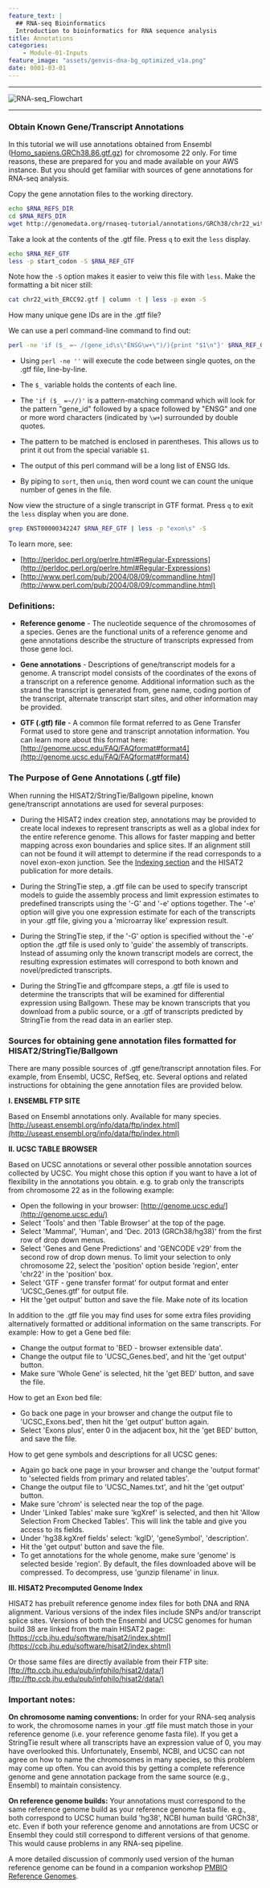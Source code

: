 ```yaml
---
feature_text: |
  ## RNA-seq Bioinformatics
  Introduction to bioinformatics for RNA sequence analysis
title: Annotations
categories:
    - Module-01-Inputs
feature_image: "assets/genvis-dna-bg_optimized_v1a.png"
date: 0001-03-01
---
```


***

![RNA-seq_Flowchart](/assets/module_1/RNA-seq_Flowchart2.png)

***

### Obtain Known Gene/Transcript Annotations

In this tutorial we will use annotations obtained from Ensembl ([Homo_sapiens.GRCh38.86.gtf.gz](ftp://ftp.ensembl.org/pub/release-86/gtf/homo_sapiens/Homo_sapiens.GRCh38.86.gtf.gz)) for chromosome 22 only. For time reasons, these are prepared for you and made available on your AWS instance. But you should get familiar with sources of gene annotations for RNA-seq analysis.

Copy the gene annotation files to the working directory.

```bash
echo $RNA_REFS_DIR
cd $RNA_REFS_DIR
wget http://genomedata.org/rnaseq-tutorial/annotations/GRCh38/chr22_with_ERCC92.gtf
```

Take a look at the contents of the .gtf file. Press `q` to exit the `less` display.

```bash
echo $RNA_REF_GTF
less -p start_codon -S $RNA_REF_GTF
```

Note how the `-S` option makes it easier to veiw this file with `less`. Make the formatting a bit nicer still:
```bash
cat chr22_with_ERCC92.gtf | column -t | less -p exon -S
```

How many unique gene IDs are in the .gtf file?

We can use a perl command-line command to find out:

```bash
perl -ne 'if ($_ =~ /(gene_id\s\"ENSG\w+\")/){print "$1\n"}' $RNA_REF_GTF | sort | uniq | wc -l
```

* Using `perl -ne ''` will execute the code between single quotes, on the .gtf file, line-by-line.

* The `$_` variable holds the contents of each line.

* The `'if ($_ =~//)'` is a pattern-matching command which will look for the pattern "gene_id" followed by a space followed by "ENSG" and one or more word characters (indicated by `\w+`) surrounded by double quotes.

* The pattern to be matched is enclosed in parentheses. This allows us to print it out from the special variable `$1`.

* The output of this perl command will be a long list of ENSG Ids.

* By piping to `sort`, then `uniq`, then word count we can count the unique number of genes in the file.

Now view the structure of a single transcript in GTF format. Press `q` to exit the `less` display when you are done.

```bash
grep ENST00000342247 $RNA_REF_GTF | less -p "exon\s" -S
```

To learn more, see:

* [http://perldoc.perl.org/perlre.html#Regular-Expressions](http://perldoc.perl.org/perlre.html#Regular-Expressions)
* [http://www.perl.com/pub/2004/08/09/commandline.html](http://www.perl.com/pub/2004/08/09/commandline.html)

### Definitions:
* **Reference genome** - The nucleotide sequence of the chromosomes of a species. Genes are the functional units of a reference genome and gene annotations describe the structure of transcripts expressed from those gene loci.

* **Gene annotations** - Descriptions of gene/transcript models for a genome. A transcript model consists of the coordinates of the exons of a transcript on a reference genome. Additional information such as the strand the transcript is generated from, gene name, coding portion of the transcript, alternate transcript start sites, and other information may be provided.

* **GTF (.gtf) file** - A common file format referred to as Gene Transfer Format used to store gene and transcript annotation information. You can learn more about this format here: [http://genome.ucsc.edu/FAQ/FAQformat#format4](http://genome.ucsc.edu/FAQ/FAQformat#format4)

### The Purpose of Gene Annotations (.gtf file)
When running the HISAT2/StringTie/Ballgown pipeline, known gene/transcript annotations are used for several purposes:

* During the HISAT2 index creation step, annotations may be provided to create local indexes to represent transcripts as well as a global index for the entire reference genome. This allows for faster mapping and better mapping across exon boundaries and splice sites. If an alignment still can not be found it will attempt to determine if the read corresponds to a novel exon-exon junction. See the [Indexing section](/module-01-inputs/0001/04/01/Indexing/) and the HISAT2 publication for more details.

* During the StringTie step, a .gtf file can be used to specify transcript models to guide the assembly process and limit expression estimates to predefined transcripts using the '-G' and '-e' options together. The '-e' option will give you one expression estimate for each of the transcripts in your .gtf file, giving you a 'microarray like' expression result.

* During the StringTie step, if the '-G' option is specified without the '-e' option the .gtf file is used only to 'guide' the assembly of transcripts. Instead of assuming only the known transcript models are correct, the resulting expression estimates will correspond to both known and novel/predicted transcripts.

* During the StringTie and gffcompare steps, a .gtf file is used to determine the transcripts that will be examined for differential expression using Ballgown. These may be known transcripts that you download from a public source, or a .gtf of transcripts predicted by StringTie from the read data in an earlier step.

### Sources for obtaining gene annotation files formatted for HISAT2/StringTie/Ballgown
There are many possible sources of .gtf gene/transcript annotation files. For example, from Ensembl, UCSC, RefSeq, etc. Several options and related instructions for obtaining the gene annotation files are provided below.

**I. ENSEMBL FTP SITE**

Based on Ensembl annotations only. Available for many species. [http://useast.ensembl.org/info/data/ftp/index.html](http://useast.ensembl.org/info/data/ftp/index.html)

**II. UCSC TABLE BROWSER**

Based on UCSC annotations or several other possible annotation sources collected by UCSC. You might chose this option if you want to have a lot of flexibility in the annotations you obtain. e.g. to grab only the transcripts from chromosome 22 as in the following example:

* Open the following in your browser: [http://genome.ucsc.edu/](http://genome.ucsc.edu/)
* Select 'Tools' and then 'Table Browser' at the top of the page.
* Select 'Mammal', 'Human', and 'Dec. 2013 (GRCh38/hg38)' from the first row of drop down menus.
* Select 'Genes and Gene Predictions' and 'GENCODE v29' from the second row of drop down menus. To limit your selection to only chromosome 22, select the 'position' option beside 'region', enter 'chr22' in the 'position' box.
* Select 'GTF - gene transfer format' for output format and enter 'UCSC_Genes.gtf' for output file.
* Hit the 'get output' button and save the file. Make note of its location

In addition to the .gtf file you may find uses for some extra files providing alternatively formatted or additional information on the same transcripts. For example: How to get a Gene bed file:

* Change the output format to 'BED - browser extensible data'.
* Change the output file to 'UCSC_Genes.bed', and hit the 'get output' button.
* Make sure 'Whole Gene' is selected, hit the 'get BED' button, and save the file.

How to get an Exon bed file:

* Go back one page in your browser and change the output file to 'UCSC_Exons.bed', then hit the 'get output' button again.
* Select 'Exons plus', enter 0 in the adjacent box, hit the 'get BED' button, and save the file.

How to get gene symbols and descriptions for all UCSC genes:

* Again go back one page in your browser and change the 'output format' to 'selected fields from primary and related tables'.
* Change the output file to 'UCSC_Names.txt', and hit the 'get output' button.
* Make sure 'chrom' is selected near the top of the page.
* Under 'Linked Tables' make sure 'kgXref' is selected, and then hit 'Allow Selection From Checked Tables'. This will link the table and give you access to its fields.
* Under 'hg38.kgXref fields' select: 'kgID', 'geneSymbol', 'description'.
* Hit the 'get output' button and save the file.
* To get annotations for the whole genome, make sure 'genome' is selected beside 'region'. By default, the files downloaded above will be compressed. To decompress, use 'gunzip filename' in linux.

**III. HISAT2 Precomputed Genome Index**

HISAT2 has prebuilt reference genome index files for both DNA and RNA alignment. Various versions of the index files include SNPs and/or transcript splice sites. Versions of both the Ensembl and UCSC genomes for human build 38 are linked from the main HISAT2 page: [https://ccb.jhu.edu/software/hisat2/index.shtml](https://ccb.jhu.edu/software/hisat2/index.shtml)

Or those same files are directly available from their FTP site: [ftp://ftp.ccb.jhu.edu/pub/infphilo/hisat2/data/](ftp://ftp.ccb.jhu.edu/pub/infphilo/hisat2/data/)

### Important notes:
**On chromosome naming conventions:**
In order for your RNA-seq analysis to work, the chromosome names in your .gtf file must match those in your reference genome (i.e. your reference genome fasta file). If you get a StringTie result where all transcripts have an expression value of 0, you may have overlooked this. Unfortunately, Ensembl, NCBI, and UCSC can not agree on how to name the chromosomes in many species, so this problem may come up often. You can avoid this by getting a complete reference genome and gene annotation package from the same source (e.g., Ensembl) to maintain consistency.

**On reference genome builds:**
Your annotations must correspond to the same reference genome build as your reference genome fasta file. e.g., both correspond to UCSC human build 'hg38', NCBI human build 'GRCh38', etc. Even if both your reference genome and annotations are from UCSC or Ensembl they could still correspond to different versions of that genome. This would cause problems in any RNA-seq pipeline.

A more detailed discussion of commonly used version of the human reference genome can be found in a companion workshop [PMBIO Reference Genomes](https://pmbio.org/module-02-inputs/0002/02/01/Reference_Genome/).

